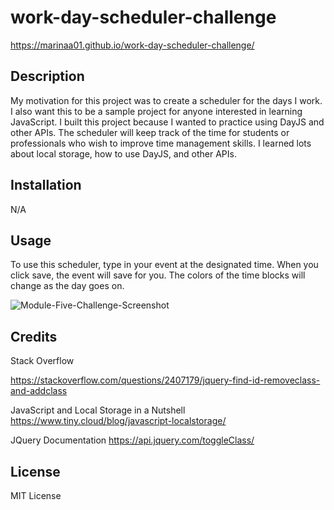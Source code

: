 # work-day-scheduler-challenge

https://marinaa01.github.io/work-day-scheduler-challenge/

## Description

My motivation for this project was to create a scheduler for the days I work. I also want this to be a sample project for anyone interested in learning JavaScript. I built this project because I wanted to practice using DayJS and other APIs. The scheduler will keep track of the time for students or professionals who wish to improve time management skills. I learned lots about local storage, how to use DayJS, and other APIs.

## Installation

N/A

## Usage

To use this scheduler, type in your event at the designated time. When you click save, the event will save for you. The colors of the time blocks will change as the day goes on.

![Module-Five-Challenge-Screenshot](https://github.com/MarinaA01/work-day-scheduler-challenge/assets/68477249/4c2d8320-43eb-4bd9-b503-8d9bb56b44be)

## Credits

Stack Overflow

https://stackoverflow.com/questions/2407179/jquery-find-id-removeclass-and-addclass


JavaScript and Local Storage in a Nutshell
https://www.tiny.cloud/blog/javascript-localstorage/

JQuery Documentation
https://api.jquery.com/toggleClass/

## License

MIT License
